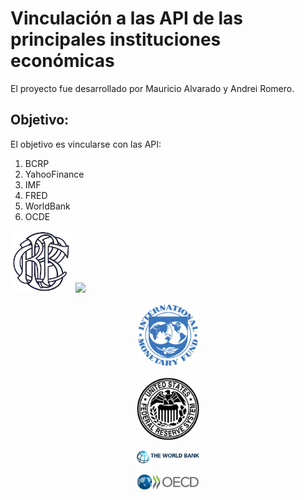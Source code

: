 # Vinculación a las API de las principales instituciones económicas
El proyecto fue desarrollado por Mauricio Alvarado y Andrei Romero.

## Objetivo:
El objetivo es vincularse con las API:
1. BCRP
2. YahooFinance
3. IMF
4. FRED
5. WorldBank
6. OCDE


<img src="figures/bcrp-logo.png" width="100"/> <img src="yahoo-finance-logo.png" width="100"/> 
<p align="center">
  <img src="figures/imf-logo.png" width="100">
</p>
<p align="center">
  <img src="figures/fred-logo.png" width="100">
</p>
<p align="center">
  <img src="figures/world-bank-logo.png" width="100">
</p>
<p align="center">
  <img src="figures/ocde-logo.png" width="100">
</p>
